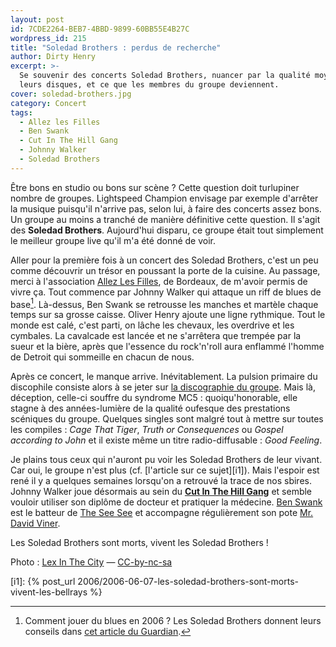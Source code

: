 ```yaml
---
layout: post
id: 7CDE2264-BEB7-4BBD-9899-60BB55E4B27C
wordpress_id: 215
title: "Soledad Brothers : perdus de recherche"
author: Dirty Henry
excerpt: >-
  Se souvenir des concerts Soledad Brothers, nuancer par la qualité moyenne de
  leurs disques, et ce que les membres du groupe deviennent.
cover: soledad-brothers.jpg
category: Concert
tags:
  - Allez les Filles
  - Ben Swank
  - Cut In The Hill Gang
  - Johnny Walker
  - Soledad Brothers
---
```


Être bons en studio ou bons sur scène ? Cette question doit turlupiner nombre de
groupes. Lightspeed Champion envisage par exemple d'arrêter la musique puisqu'il
n'arrive pas, selon lui, à faire des concerts assez bons. Un groupe au moins a
tranché de manière définitive cette question. Il s'agit des **Soledad
Brothers**. Aujourd'hui disparu, ce groupe était tout simplement le meilleur
groupe live qu'il m'a été donné de voir.

Aller pour la première fois à un concert des Soledad Brothers, c'est un peu
comme découvrir un trésor en poussant la porte de la cuisine. Au passage, merci
à l'association [Allez Les Filles][4], de Bordeaux, de m'avoir permis de vivre
ça. Tout commence par Johnny Walker qui attaque un riff de blues de base[^1].
Là-dessus, Ben Swank se retrousse les manches et martèle chaque temps sur sa
grosse caisse. Oliver Henry ajoute une ligne rythmique. Tout le monde est calé,
c'est parti, on lâche les chevaux, les overdrive et les cymbales. La cavalcade
est lancée et ne s'arrêtera que trempée par la sueur et la bière, après que
l'essence du rock'n'roll aura enflammé l'homme de Detroit qui sommeille en
chacun de nous.

Après ce concert, le manque arrive. Inévitablement. La pulsion primaire du
discophile consiste alors à se jeter sur [la discographie du groupe][7]. Mais
là, déception, celle-ci souffre du syndrome MC5 : quoiqu'honorable, elle stagne
à des années-lumière de la qualité oufesque des prestations scéniques du groupe.
Quelques singles sont malgré tout à mettre sur toutes les compiles : _Cage That
Tiger_, _Truth or Consequences_ ou _Gospel according to John_ et il existe même
un titre radio-diffusable : _Good Feeling_.

Je plains tous ceux qui n'auront pu voir les Soledad Brothers de leur vivant.
Car oui, le groupe n'est plus (cf. [l'article sur ce sujet][i1]). Mais l'espoir
est rené il y a quelques semaines lorsqu'on a retrouvé la trace de nos sbires.
Johnny Walker joue désormais au sein du [**Cut In The Hill Gang**][1] et semble
vouloir utiliser son diplôme de docteur et pratiquer la médecine. [Ben Swank][5]
est le batteur de [The See See][3] et accompagne régulièrement son pote [Mr.
David Viner][6].

Les Soledad Brothers sont morts, vivent les Soledad Brothers !

Photo : [Lex In The City](https://flic.kr/p/crFv6) —
[CC-by-nc-sa](https://creativecommons.org/licenses/by-nc-sa/2.0/)

[^1]:
    Comment jouer du blues en 2006 ? Les Soledad Brothers donnent leurs conseils
    dans [cet article du Guardian][2].

[i1]:
{% post_url 2006/2006-06-07-les-soledad-brothers-sont-morts-vivent-les-bellrays %}

[1]: https://www.discogs.com/artist/1498035-Cut-In-The-Hill-Gang
[2]: https://www.theguardian.com/music/2006/mar/03/popandrock1
[3]: https://www.discogs.com/artist/1397735-The-See-See
[4]: https://www.facebook.com/allezlesfilles
[5]: https://www.discogs.com/artist/630557-Ben-Swank
[6]: https://en.wikipedia.org/wiki/Mr_David_Viner
[7]: https://www.discogs.com/fr/artist/607750-Soledad-Brothers

